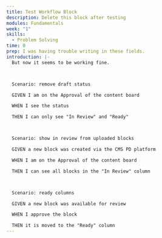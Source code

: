 ```yaml
---
title: Test Workflow Block
description: Delete this block after testing
modules: Fundamentals
week: "1"
skills:
  - Problem Solving
time: 0
prep: I was having trouble writing in these fields.
introduction: |-
  But now it seems to be working fine.



  Scenario: remove draft status

  GIVEN I am on the Approval of the content board

  WHEN I see the status

  THEN I can only see "In Review" and "Ready"



  Scenario: show in review from uploaded blocks

  GIVEN a new block was created via the CMS PD platform

  WHEN I am on the Approval of the content board

  THEN I can see all blocks in the "In Review" column



  Scenario: ready columns

  GIVEN a new block was available for review

  WHEN I approve the block

  THEN it is moved to the "Ready" column
---
```

